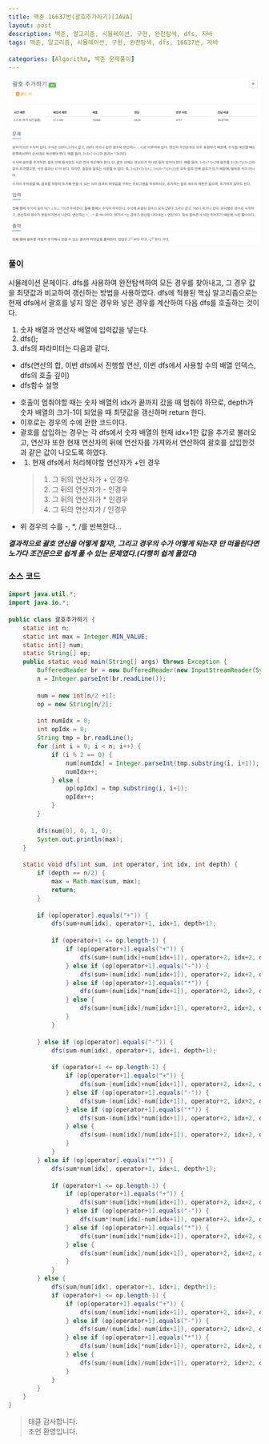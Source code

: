 ```yaml
---
title: 백준 16637번(괄호추가하기)[JAVA]
layout: post
description: 백준, 알고리즘, 시뮬레이션, 구현, 완전탐색, dfs, 자바
tags: 백준, 알고리즘, 시뮬레이션, 구현, 완전탐색, dfs, 16637번, 자바

categories: [Algorithm, 백준 문제풀이]
---
```


![img](/assets/img/16637.png)<br/>



### __풀이__
시뮬레이션 문제이다. dfs를 사용하여 완전탐색하여 모든 경우를 찾아내고, 그 경우 값을 최댓값과 비교하여 갱신하는 방법을 사용하였다. dfs에 적용된 핵심 알고리즘으로는 현재 dfs에서 괄호를 넣지 않은 경우와 넣은 경우를 계산하여 다음 dfs를 호출하는 것이다.<br/>

1. 숫자 배열과 연산자 배열에 입력값을 넣는다.
1. dfs();
1. dfs의 파라미터는 다음과 같다.
* dfs(연산의 합, 이번 dfs에서 진행할 연산, 이번 dfs에서 사용할 수의 배열 인덱스, dfs의 호출 깊이)
* dfs함수 설명
 - 호출이 멈춰야할 때는 숫자 배열의 idx가 끝까지 갔을 때 멈춰야 하므로, depth가 숫자 배열의 크기-1이 되었을 때 최댓값을 갱신하며 return 한다.
 - 이후로는 경우의 수에 관한 코드이다.
 - 괄호를 삽입하는 경우는 각 dfs에서 숫자 배열의 현재 idx+1한 값을 추가로 불러오고, 연산자 또한 현재 연산자의 뒤에 연산자를 가져와서 연산하여 괄호를 삽입한것과 같은 값이 나오도록 하였다.
 - 1. 현재 dfs에서 처리해야할 연산자가 +인 경우
    > 1. 그 뒤의 연산자가 + 인경우
    > 1. 그 뒤의 연산자가 - 인경우
    > 1. 그 뒤의 연산자가 * 인경우
    > 1. 그 뒤의 연산자가 / 인경우
 - 위 경우의 수를 -, *, /를 반복한다...

___결과적으로 괄호 연산을 어떻게 할지!, 그리고 경우의 수가 어떻게 되는지! 만 떠올린다면 노가다 조건문으로 쉽게 풀 수 있는 문제였다.(다행히 쉽게 풀었다)___


### __소스 코드__ 

```java
import java.util.*;
import java.io.*;

public class 괄호추가하기 {
    static int n;
    static int max = Integer.MIN_VALUE;
    static int[] num;
    static String[] op;
    public static void main(String[] args) throws Exception {
        BufferedReader br = new BufferedReader(new InputStreamReader(System.in));
        n = Integer.parseInt(br.readLine());

        num = new int[n/2 +1];
        op = new String[n/2];

        int numIdx = 0;
        int opIdx = 0;
        String tmp = br.readLine();
        for (int i = 0; i < n; i++) {
            if (i % 2 == 0) {
                num[numIdx] = Integer.parseInt(tmp.substring(i, i+1));
                numIdx++;
            } else {
                op[opIdx] = tmp.substring(i, i+1);
                opIdx++;
            }
        }

        dfs(num[0], 0, 1, 0);
        System.out.println(max);
    }

    static void dfs(int sum, int operator, int idx, int depth) {
        if (depth == n/2) {
            max = Math.max(sum, max);
            return;
        }

        if (op[operator].equals("+")) {
            dfs(sum+num[idx], operator+1, idx+1, depth+1);

            if (operator+1 <= op.length-1) {
                if (op[operator+1].equals("+")) {
                    dfs(sum+(num[idx]+num[idx+1]), operator+2, idx+2, depth+2);
                } else if (op[operator+1].equals("-")) {
                    dfs(sum+(num[idx]-num[idx+1]), operator+2, idx+2, depth+2);
                } else if (op[operator+1].equals("*")) {
                    dfs(sum+(num[idx]*num[idx+1]), operator+2, idx+2, depth+2);
                } else {
                    dfs(sum+(num[idx]/num[idx+1]), operator+2, idx+2, depth+2);
                }
            }

        } else if (op[operator].equals("-")) {
            dfs(sum-num[idx], operator+1, idx+1, depth+1);

            if (operator+1 <= op.length-1) {
                if (op[operator+1].equals("+")) {
                    dfs(sum-(num[idx]+num[idx+1]), operator+2, idx+2, depth+2);
                } else if (op[operator+1].equals("-")) {
                    dfs(sum-(num[idx]-num[idx+1]), operator+2, idx+2, depth+2);
                } else if (op[operator+1].equals("*")) {
                    dfs(sum-(num[idx]*num[idx+1]), operator+2, idx+2, depth+2);
                } else {
                    dfs(sum-(num[idx]/num[idx+1]), operator+2, idx+2, depth+2);
                }
            }
        } else if (op[operator].equals("*")) {
            dfs(sum*num[idx], operator+1, idx+1, depth+1);

            if (operator+1 <= op.length-1) {
                if (op[operator+1].equals("+")) {
                    dfs(sum*(num[idx]+num[idx+1]), operator+2, idx+2, depth+2);
                } else if (op[operator+1].equals("-")) {
                    dfs(sum*(num[idx]-num[idx+1]), operator+2, idx+2, depth+2);
                } else if (op[operator+1].equals("*")) {
                    dfs(sum*(num[idx]*num[idx+1]), operator+2, idx+2, depth+2);
                } else {
                    dfs(sum*(num[idx]/num[idx+1]), operator+2, idx+2, depth+2);
                }
            }
        } else {
            dfs(sum/num[idx], operator+1, idx+1, depth+1);
            if (operator+1 <= op.length-1) {
                if (op[operator+1].equals("+")) {
                    dfs(sum/(num[idx]+num[idx+1]), operator+2, idx+2, depth+2);
                } else if (op[operator+1].equals("-")) {
                    dfs(sum/(num[idx]-num[idx+1]), operator+2, idx+2, depth+2);
                } else if (op[operator+1].equals("*")) {
                    dfs(sum/(num[idx]*num[idx+1]), operator+2, idx+2, depth+2);
                } else {
                    dfs(sum/(num[idx]/num[idx+1]), operator+2, idx+2, depth+2);
                }
            }
        }
    }
}
```

> 태클 감사합니다.<br/>
> 조언 환영입니다.